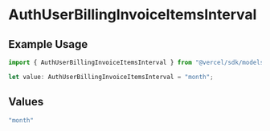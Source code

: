 # AuthUserBillingInvoiceItemsInterval

## Example Usage

```typescript
import { AuthUserBillingInvoiceItemsInterval } from "@vercel/sdk/models/components";

let value: AuthUserBillingInvoiceItemsInterval = "month";
```

## Values

```typescript
"month"
```